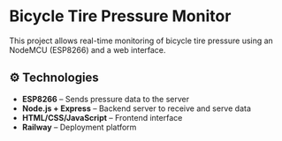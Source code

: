 # Bicycle Tire Pressure Monitor

This project allows real-time monitoring of bicycle tire pressure using an NodeMCU (ESP8266) and a web interface.

## ⚙️ Technologies

- **ESP8266** – Sends pressure data to the server
- **Node.js + Express** – Backend server to receive and serve data
- **HTML/CSS/JavaScript** – Frontend interface
- **Railway** – Deployment platform
